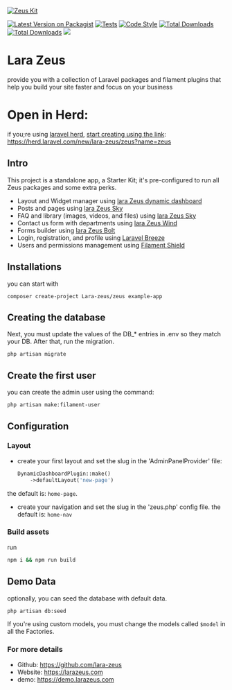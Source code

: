 [![Zeus Kit](https://larazeus.com/images/lara-zeus-zeus.webp?v=5)](https://github.com/lara-zeus/zeus)

<p align="center">

[![Latest Version on Packagist](https://img.shields.io/packagist/v/lara-zeus/zeus.svg?style=flat-square)](https://packagist.org/packages/lara-zeus/zeus)
[![Tests](https://img.shields.io/github/actions/workflow/status/lara-zeus/zeus/run-tests.yml?label=tests&style=flat-square&branch=main)](https://github.com/lara-zeus/zeus/actions?query=workflow%3Arun-tests+branch%3Amain)
[![Code Style](https://img.shields.io/github/actions/workflow/status/lara-zeus/zeus/fix-php-code-style-issues.yml?label=code-style&flat-square)](https://github.com/lara-zeus/zeus/actions?query=workflow%3Afix-php-code-style-issues+branch%3Amain)
[![Total Downloads](https://img.shields.io/packagist/dt/lara-zeus/zeus.svg?style=flat-square)](https://packagist.org/packages/lara-zeus/zeus)
[![Total Downloads](https://img.shields.io/github/stars/lara-zeus/zeus?style=flat-square)](https://github.com/lara-zeus/zeus)
<a href="https://herd.laravel.com/new/lara-zeus/zeus?name=zeus"><img src="https://img.shields.io/badge/Install%20with%20Herd-f55247?logo=laravel&logoColor=white"></a>

</p>

# Lara Zeus
provide you with a collection of Laravel packages and filament plugins that help you build your site faster and focus on your business

# Open in Herd:
if you;re using [laravel herd](https://herd.laravel.com/), [start creating using the link](https://herd.laravel.com/new/lara-zeus/zeus?name=zeus):
https://herd.laravel.com/new/lara-zeus/zeus?name=zeus

## Intro
This project is a standalone app, a Starter Kit; it's pre-configured to run all Zeus packages and some extra perks.

- Layout and Widget manager using  [lara Zeus dynamic dashboard](https://larazeus.com/dynamic-dashboard)
- Posts and pages using  [lara Zeus Sky](https://larazeus.com/sky)
- FAQ and library (images, videos, and files) using  [lara Zeus Sky](https://larazeus.com/sky)
- Contact us form with departments using  [lara Zeus Wind](https://larazeus.com/wind)
- Forms builder using  [lara Zeus Bolt](https://larazeus.com/bolt)
- Login, registration, and profile using [Laravel Breeze](https://laravel.com/docs/master/starter-kits#laravel-breeze)
- Users and permissions management using [Filament Shield](https://github.com/bezhanSalleh/filament-shield#shieldsuper-admin)

## Installations
you can start with

```
composer create-project Lara-zeus/zeus example-app
```

## Creating the database
Next, you must update the values of the DB_* entries in .env so they match your DB. After that, run the migration.

```
php artisan migrate
```

## Create the first user
you can create the admin user using the command:

```
php artisan make:filament-user
```

## Configuration

### Layout
- create your first layout and set the slug in the 'AdminPanelProvider' file:
    ```php
    DynamicDashboardPlugin::make()
        ->defaultLayout('new-page')
    ```
 the default is: `home-page`.

- create your navigation and set the slug in the 'zeus.php' config file. the default is: `home-nav`

### Build assets
run

```bash
npm i && npm run build
```

## Demo Data
optionally, you can seed the database with default data.
```bash
php artisan db:seed
```

If you're using custom models, you must change the models called `$model` in all the Factories.

### For more details

* Github: https://github.com/lara-zeus
* Website: https://larazeus.com
* demo: https://demo.larazeus.com
